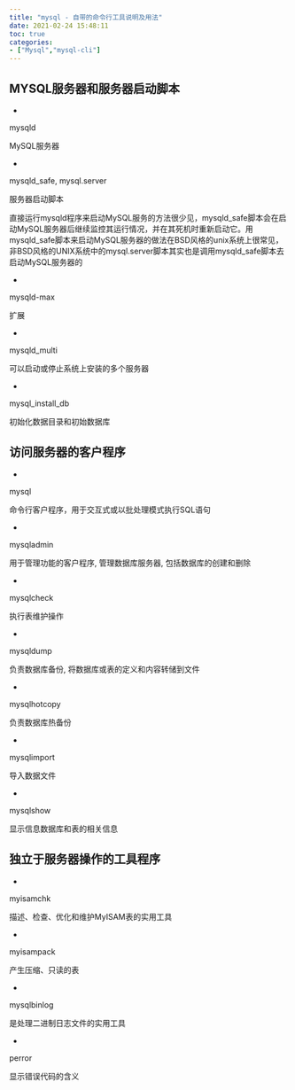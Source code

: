```yaml
---
title: "mysql - 自带的命令行工具说明及用法"
date: 2021-02-24 15:48:11
toc: true
categories:
- ["Mysql","mysql-cli"]
---
```


## MYSQL服务器和服务器启动脚本

- 
mysqld


MySQL服务器

- 
mysqld_safe, mysql.server


服务器启动脚本


直接运行mysqld程序来启动MySQL服务的方法很少见，mysqld_safe脚本会在启动MySQL服务器后继续监控其运行情况，并在其死机时重新启动它。用mysqld_safe脚本来启动MySQL服务器的做法在BSD风格的unix系统上很常见，非BSD风格的UNIX系统中的mysql.server脚本其实也是调用mysqld_safe脚本去启动MySQL服务器的

- 
mysqld-max


扩展

- 
mysqld_multi


可以启动或停止系统上安装的多个服务器

- 
mysql_install_db


初始化数据目录和初始数据库






## 访问服务器的客户程序

- 
mysql


命令行客户程序，用于交互式或以批处理模式执行SQL语句

- 
mysqladmin


用于管理功能的客户程序, 管理数据库服务器, 包括数据库的创建和删除

- 
mysqlcheck


执行表维护操作

- 
mysqldump


负责数据库备份, 将数据库或表的定义和内容转储到文件

- 
mysqlhotcopy


负责数据库热备份

- 
mysqlimport


导入数据文件

- 
mysqlshow


显示信息数据库和表的相关信息



## 独立于服务器操作的工具程序

- 
myisamchk


描述、检查、优化和维护MyISAM表的实用工具

- 
myisampack


产生压缩、只读的表

- 
mysqlbinlog


是处理二进制日志文件的实用工具

- 
perror


显示错误代码的含义

